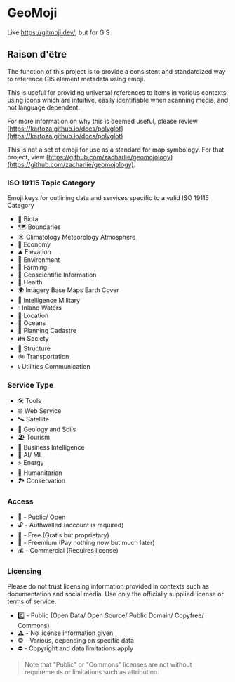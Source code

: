 # GeoMoji

Like https://gitmoji.dev/, but for GIS

## Raison d'être

The function of this project is to provide a consistent and standardized way to reference GIS element metadata using emoji.

This is useful for providing universal references to items in various contexts using icons which are intuitive, easily identifiable when scanning media, and not language dependent.

For more information on why this is deemed useful, please review [https://kartoza.github.io/docs/polyglot](https://kartoza.github.io/docs/polyglot)

This is not a set of emoji for use as a standard for map symbology. For that project, view [https://github.com/zacharlie/geomojology](https://github.com/zacharlie/geomojology).

### ISO 19115 Topic Category

Emoji keys for outlining data and services specific to a valid ISO 19115 Category

- :blossom: Biota
- :world_map: Boundaries
- :sunny: Climatology Meteorology Atmosphere
- :receipt: Economy
- :mountain: Elevation
- :leaves: Environment
- :seedling: Farming
- :volcano: Geoscientific Information
- :hospital: Health
- :earth_africa: Imagery Base Maps Earth Cover
- :satellite: Intelligence Military
- :droplet: Inland Waters
- :compass: Location
- :ocean: Oceans
- :toolbox: Planning Cadastre
- :family: Society
- :bricks: Structure
- :bike: Transportation
- :telephone_receiver: Utilities Communication

### Service Type

- :hammer_and_wrench: Tools
- :globe_with_meridians: Web Service
- :artificial_satellite: Satellite
- :mount_fuji: Geology and Soils
- :beach_umbrella: Tourism
- :briefcase: Business Intelligence
- :robot: AI/ ML
- :zap: Energy
- :handshake: Humanitarian
- :national_park: Conservation

### Access

- :gem: - Public/ Open
- :unlock: - Authwalled (account is required)
- :icecream: - Free (Gratis but proprietary)
- :money_with_wings: - Freemium (Pay nothing now but much later)
- :moneybag: - Commercial (Requires license)

### Licensing

Please do not trust licensing information provided in contexts such as documentation and social media. Use only the officially supplied license or terms of service.

- :zero: - Public (Open Data/ Open Source/ Public Domain/ Copyfree/ Commons)
- :warning: - No license information given
- :copyright: - Various, depending on specific data
- :no_entry: - Copyright and data limitations apply

> Note that "Public" or "Commons" licenses are not without requirements or limitations such as attribution.
